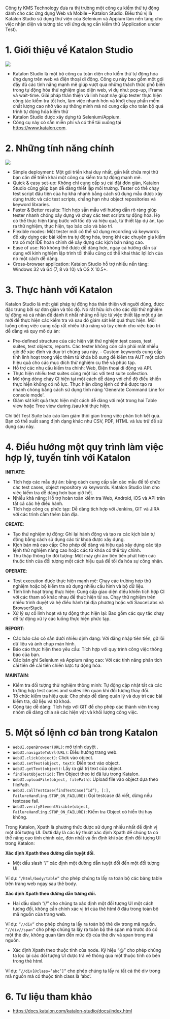 Công ty KMS Technology đưa ra thị trường một công cụ kiểm thử tự động dành cho các ứng dụng Web và Mobile – Katalon Studio. Điều thú vị là Katalon Studio sử dụng thư viện của Selenium và Appium làm nền tảng cho việc nhận diện và tương tác với ứng dụng cần kiểm thử (Application under Test).

# 1. Giới thiệu về Katalon Studio

![](https://images.viblo.asia/d4481b1a-01c5-4d23-8366-effd804cc3b8.png)


- Katalon Studio là một bộ công cụ toàn diện cho kiểm thử tự động hóa ứng dụng trên web và điện thoại di động. Công cụ này bao gồm một gói đầy đủ các tính năng mạnh mẽ giúp vượt qua những thách thức phổ biến trong tự động hóa thử nghiệm giao diện web, ví dụ như: pop-up, iFrame và wait-time. Giải pháp thân thiện và linh hoạt này giúp tester thực hiện công tác kiểm tra tốt hơn, làm việc nhanh hơn và khởi chạy phần mềm chất lượng cao nhờ vào sự thông minh mà nó cung cấp cho toàn bộ quá trình tự động hóa kiểm thử
- Katalon Studio được xây dựng từ Selenium/Appium.
- Công cụ này có sẵn miễn phí và có thể tải xuống tại https://www.katalon.com.

# 2. Những tính năng chính

![](https://images.viblo.asia/4160577b-b892-4a06-bea5-15d1303acfc6.png)

- Simple deployment: Một gói triển khai duy nhất, gắn kết chứa mọi thứ bạn cần để triển khai một công cụ kiểm tra tự động mạnh mẽ.
- Quick & easy set-up: Không chỉ cung cấp sự cài đặt đơn giản, Katalon Studio cũng giúp bạn dễ dàng thiết lập môi trường. Tester có thể chạy test script đầu tiên của họ khá nhanh bằng cách sử dụng mẫu được xây dựng trước và các test scripts, chẳng hạn như object repositories và keyword libraries.
- Faster & Better results: Tích hợp sẵn mẫu với hướng dẫn rõ ràng giúp tester nhanh chóng xây dựng và chạy các test scripts tự động hóa. Họ có thể thực hiện từng bước với tốc độ và hiệu quả, từ thiết lập dự án, tạo ra thử nghiệm, thực hiện, tạo báo cáo và bảo trì.
- Flexible modes: Một tester mới có thể sử dụng recording và keywords để xây dựng các bài kiểm tra tự động hóa, trong khi các chuyên gia kiểm tra có một IDE hoàn chỉnh để xây dựng các kịch bản nâng cao.
- Ease of use: Nó không thể được dễ dàng hơn, ngay cả hướng dẫn sử dụng với kinh nghiệm lập trình tối thiểu cũng có thể khai thác lợi ích của nó một cách dễ dàng.
- Cross-browser application: Katalon Studio hỗ trợ nhiều nền tảng: Windows 32 và 64 (7, 8 và 10) và OS X 10.5+.

# 3. Thực hành với Katalon

Katalon Studio là một giải pháp tự động hóa thân thiện với người dùng, được đặc trưng bởi sự đơn giản và tốc độ. Nó rất hữu ích cho các đội thử nghiệm tự động và cá nhân để dành ít nhất những nỗ lực từ việc thiết lập một dự án mới để thực hiện các kiểm tra và sau đó giám sát kết quả thực hiện. Mỗi luồng công việc cung cấp rất nhiều khả năng và tùy chỉnh cho việc bảo trì dễ dàng và quy mô dự án:
- Pre-defined structure của các hiện vật thử nghiệm:test cases, test suites, test objects, reports. Các tester không còn cần phải mất nhiều giờ để xác định và duy trì chúng sau này. - Custom keywords cung cấp tính linh hoạt trong việc thêm từ khóa bổ sung để kiểm tra AUT một cách hiệu quả cho các mục đích thử nghiệm cụ thể và phức tạp.
- Hỗ trợ các nhu cầu kiểm tra chính: Web, Điện thoại di động và API.
- Thực hiện nhiều test suites cùng một lúc với test suite collection.
- Mở rộng dòng chảy CI hiện tại một cách dễ dàng với chế độ điều khiển thực hiện không có nỗ lực. Thực hiện dòng lệnh có thể được tạo ra nhanh chóng bằng cách sử dụng tính năng 'Generate Command Line for console mode'.
- Giám sát kết quả thực hiện một cách dễ dàng với một trong hai Table view hoặc Tree view during /sau khi thực hiện.

Chi tiết Test Suite báo cáo làm giảm thời gian trong việc phân tích kết quả. Bạn có thể xuất sang định dạng khác như CSV, PDF, HTML và lưu trữ để sử dụng sau này.

# 4. Điều hướng một quy trình làm việc hợp lý, tuyến tính với Katalon

**INITIATE**:
- Tích hợp các mẫu dự án: bằng cách cung cấp sẵn các mẫu để tổ chức các test cases, object repository và keywords. Katalon Studio làm cho việc kiểm tra dễ dàng hơn bao giờ hết.
- Nhiều khả năng: Hỗ trợ hoàn toàn kiểm tra Web, Android, iOS và API trên tất cả các hệ điều hành.
- Tích hợp công cụ phức tạp: Dễ dàng tích hợp với Jenkins, GIT và JIRA với các trình cắm thêm bản địa.

**CREATE**:
- Tạo thử nghiệm tự động: Ghi lại hành động và tạo ra các kịch bản tự động bằng cách sử dụng các từ khoá được xây dựng.
- Kịch bản mã cao cấp: Cho phép dễ dàng và hiệu quả xây dựng các tập lệnh thử nghiệm nâng cao hoặc các từ khóa có thể tùy chỉnh.
- Thu thập thông tin đối tượng: Một máy ghi âm tiên tiến phát hiện các thuộc tính của đối tượng một cách hiệu quả để tối đa hóa sự công nhận.

**OPERATE**:
- Test execution được thực hiện mạnh mẽ: Chạy các trường hợp thử nghiệm hoặc bộ kiểm tra sử dụng nhiều cấu hình và bộ dữ liệu.
- Tính linh hoạt trong thực hiện: Cung cấp giao diện điều khiển tích hợp CI với các tham số khác nhau để thực hiện từ xa. Chạy thử nghiệm trên nhiều trình duyệt và hệ điều hành tại địa phương hoặc với SauceLabs và BrowserStack.
- Xử lý sự cố linh hoạt và tự động thực hiện lại: Bao gồm các quy tắc chạy để tự động xử lý các luồng thực hiện phức tạp.

**REPORT**:
- Các báo cáo có sẵn dưới nhiều định dạng: Với đăng nhập tiên tiến, gỡ lỗi dữ liệu và ảnh chụp màn hình.
- Báo cáo thực hiện theo yêu cầu: Tích hợp với quy trình công việc thông báo của bạn.
- Các bản ghi Selenium và Appium nâng cao: Với các tính năng phân tích cải tiến để cải tiến chiến lược tự động hóa.

**MAINTAIN**:
- Kiểm tra đối tượng thử nghiệm thông minh: Tự động cập nhật tất cả các trường hợp test cases and suites liên quan khi đối tượng thay đổi.
- Tổ chức kiểm tra hiệu quả: Cho phép dễ dàng quản lý và duy trì các bài kiểm tra, dữ liệu và từ khoá.
- Cộng tác dễ dàng: Tích hợp với GIT để cho phép các thành viên trong nhóm dễ dàng chia sẻ các hiện vật và khối lượng công việc.

# 5. Một số lệnh cơ bản trong Katalon

- `WebUI.openBrowser(URL)`: mở trình duyệt .
- `WebUI.navigateToUrl(URL)`: Điều hướng trang web.
- `WebUI.click(object)`: Click vào object.
- `WebUI.setText(object, text)`: Điền text vào object.
- `WebUI.getText(object)`: Lấy ra giá trị text của object.
- `findTestObject(id)`: Tìm Object theo id đã lưu trong Katalon.
- `WebUI.uploadFile(object, filePath)`: Upload file vào object dựa theo filePath.
- `WebUI.callTestCase(findTestCase(“id”), [:], FailureHandling.STOP_ON_FAILURE)`: Gọi testcase đã viết, dừng nếu testcase fail.
- `WebUI.verifyElementVisible(object, FailureHandling.STOP_ON_FAILURE)`: Kiểm tra Object có hiển thị hay không.

Trong Katalon, Xpath là phương thức được sử dụng nhiều nhất để định vị một đối tượng UI. Dưới đây là các kỹ thuật xác định Xpath để chúng ta có thể nâng cao tính chính xác, đơn nhất và ổn định khi xác định đối tượng UI trong Katalon:

**Xác định Xpath theo đường dẫn tuyệt đối.**
- Một dấu slash “/” xác định một đường dẫn tuyệt đối đến một đối tượng UI.

Ví dụ: `“/html/body/table”` cho phép chúng ta lấy ra toàn bộ các bảng table trên trang web ngay sau thẻ body.

**Xác định Xpath theo đường dẫn tương đối.**

- Hai dấu slash “//” cho chúng ta xác định một đối tượng UI một cách tương đối, không cần chính xác vị trí của thẻ html ở đâu trong toàn bộ mã nguồn của trang web.

Ví dụ:
`“//div”` cho phép chúng ta lấy ra toàn bộ thẻ div trong mã nguồn.
`“//div//span”` cho phép chúng ta lấy ra toàn bộ thẻ span mà trước đó có một thẻ div, không quan tâm đến mức độ của thẻ div và span trong mã nguồn.

- Xác định Xpath theo thuộc tính của node.
Ký hiệu “@” cho phép chúng ta lọc lại các đối tượng UI được trả về thông qua một thuộc tính có bên trong thẻ html.

Ví dụ:
`“//div[@class=’abc’]”` cho phép chúng ta lấy ra tất cả thẻ div trong mã nguồn mà có thuộc tính class là ‘abc’.

# 6. Tư liệu tham khảo

- https://docs.katalon.com/katalon-studio/docs/index.html
